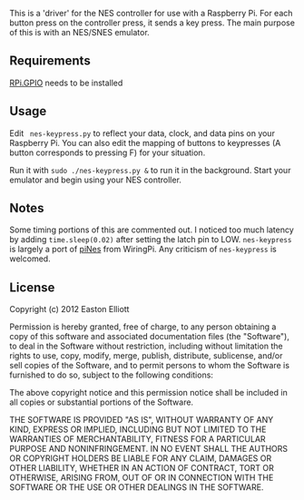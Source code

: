 This is a 'driver' for the NES controller for use with a Raspberry Pi. For each button press on the controller press, it sends a key press. The main purpose of this is with an NES/SNES emulator.


Requirements
-----
[RPi.GPIO](http://pypi.python.org/pypi/RPi.GPIO) needs to be installed 


Usage
-----
Edit ` nes-keypress.py` to reflect your data, clock, and data pins on your Raspberry Pi. You can also edit the mapping of buttons to keypresses (A button corresponds to pressing F) for your situation.

Run it with ` sudo ./nes-keypress.py & ` to run it in the background. Start your emulator and begin using your NES controller.


Notes
-----
Some timing portions of this are commented out. I noticed too much latency by adding ` time.sleep(0.02) ` after setting the latch pin to LOW. `nes-keypress` is largely a port of [piNes](https://github.com/WiringPi/WiringPi/blob/master/wiringPi/piNes.c) from WiringPi. Any criticism of `nes-keypress` is welcomed.

License
-----
Copyright (c) 2012 Easton Elliott

Permission is hereby granted, free of charge, to any person obtaining a copy of this software and associated documentation files (the "Software"), to deal in the Software without restriction, including without limitation the rights to use, copy, modify, merge, publish, distribute, sublicense, and/or sell copies of the Software, and to permit persons to whom the Software is furnished to do so, subject to the following conditions:

The above copyright notice and this permission notice shall be included in all copies or substantial portions of the Software.

THE SOFTWARE IS PROVIDED "AS IS", WITHOUT WARRANTY OF ANY KIND, EXPRESS OR IMPLIED, INCLUDING BUT NOT LIMITED TO THE WARRANTIES OF MERCHANTABILITY, FITNESS FOR A PARTICULAR PURPOSE AND NONINFRINGEMENT. IN NO EVENT SHALL THE AUTHORS OR COPYRIGHT HOLDERS BE LIABLE FOR ANY CLAIM, DAMAGES OR OTHER LIABILITY, WHETHER IN AN ACTION OF CONTRACT, TORT OR OTHERWISE, ARISING FROM, OUT OF OR IN CONNECTION WITH THE SOFTWARE OR THE USE OR OTHER DEALINGS IN THE SOFTWARE. 